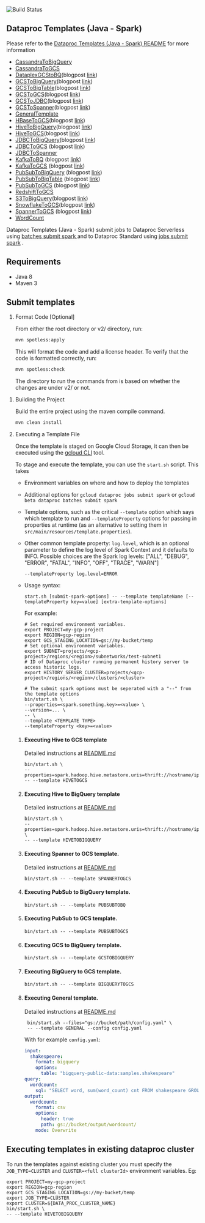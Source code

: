 ![Build Status](https://dataproctemplatesci.com/buildStatus/icon?job=dataproc-templates-build%2Fbuild-job-java&&subject=java-build)


## Dataproc Templates (Java - Spark)
Please refer to the [Dataproc Templates (Java - Spark) README](java/README.md)  for more information


* [CassandraToBigQuery](java/src/main/java/com/google/cloud/dataproc/templates/databases#executing-cassandra-to-bigquery-template)
* [CassandraToGCS](java/src/main/java/com/google/cloud/dataproc/templates/databases#executing-cassandra-to-gcs-template)
* [DataplexGCStoBQ](/java/src/main//java/com/google/cloud/dataproc/templates/dataplex#dataplex-gcs-to-bigquery)(blogpost [link](https://medium.com/google-cloud/using-dataproc-serverless-to-migrate-your-dataplex-gcs-data-to-bigquery-1e47bc8de74c))
* [GCSToBigQuery](/java/src/main/java/com/google/cloud/dataproc/templates/gcs#1-gcs-to-bigquery)(blogpost [link](https://medium.com/google-cloud/importing-data-from-gcs-to-bigquery-via-spark-bq-connector-using-dataproc-serverless-25e29f84888d))
* [GCSToBigTable](/java/src/main/java/com/google/cloud/dataproc/templates/gcs#1-gcs-to-bigquery)(blogpost [link](https://medium.com/google-cloud/load-data-from-gcs-to-bigtable-using-gcp-dataproc-serverless-5c43d773e615))
* [GCSToGCS](/java/src/main/java/com/google/cloud/dataproc/templates/gcs#4-gcs-to-gcs)(blogpost [link](https://medium.com/@ankuljain/migrate-gcs-to-gcs-using-dataproc-serverless-3b7b0f6ad6b9))
* [GCSToJDBC](/java/src/main/java/com/google/cloud/dataproc/templates/gcs#3-gcs-to-jdbc)(blogpost [link](https://medium.com/google-cloud/importing-data-from-gcs-to-databases-via-jdbc-using-dataproc-serverless-7ed75eab93ba))
* [GCSToSpanner](/java/src/main/java/com/google/cloud/dataproc/templates/gcs#2-gcs-to-spanner)(blogpost [link](https://medium.com/google-cloud/fast-export-large-database-tables-using-gcp-serverless-dataproc-spark-bb32b1260268))
* [GeneralTemplate](/java/src/main/java/com/google/cloud/dataproc/templates/general)
* [HBaseToGCS](/java/src/main/java/com/google/cloud/dataproc/templates/hbase#1-hbase-to-gcs)(blogpost [link](https://medium.com/google-cloud/using-dataproc-serverless-to-migrate-your-hbase-data-to-gcs-bf1ccf4ab945))
* [HiveToBigQuery](/java/src/main/java/com/google/cloud/dataproc/templates/hive#1-hive-to-bigquery)(blogpost [link](https://medium.com/google-cloud/using-dataproc-serverless-to-migrate-your-hive-data-to-bigquery-8e2d4fcd1c24))
* [HiveToGCS](/java/src/main/java/com/google/cloud/dataproc/templates/hive#2-hive-to-gcs)(blogpost [link](https://medium.com/@nehamodgil_21070/processing-and-migrating-large-data-tables-from-hive-to-gcs-using-java-and-dataproc-serverless-b6dbbae61c5d))
* [JDBCToBigQuery](/java/src/main/java/com/google/cloud/dataproc/templates/jdbc#1-jdbc-to-bigquery)(blogpost [link](https://medium.com/@sjlva/java-fast-export-large-database-tables-using-gcp-serverless-dataproc-fe6ffffe28b5))
* [JDBCToGCS](/java/src/main/java/com/google/cloud/dataproc/templates/jdbc#2-jdbc-to-gcs) (blogpost [link](https://medium.com/google-cloud/fast-export-large-database-tables-using-gcp-serverless-dataproc-spark-bb32b1260268))
* [JDBCToSpanner](/java/src/main/java/com/google/cloud/dataproc/templates/jdbc#3-jdbc-to-spanner)
* [KafkaToBQ](/java/src/main/java/com/google/cloud/dataproc/templates/kafka#1-kafka-to-bigquery) (blogpost [link](https://medium.com/google-cloud/export-data-from-apache-kafka-to-bigquery-using-dataproc-serverless-4a666535117c))
* [KafkaToGCS](/java/src/main/java/com/google/cloud/dataproc/templates/kafka/README.md#2-kafka-to-gcs) (blogpost [link](https://medium.com/@pniralakeri/importing-data-from-kafka-to-gcs-using-dataproc-serverless-38e449d559f9))
* [PubSubToBigQuery](/java/src/main/java/com/google/cloud/dataproc/templates/pubsub#1-pubsub-to-bigquery) (blogpost [link](https://medium.com/google-cloud/from-pub-sub-to-bigquery-streaming-data-in-near-real-time-b550aeff595d))
* [PubSubToBigTable](/java/src/main/java/com/google/cloud/dataproc/templates/pubsub#1-pubsub-to-bigtable) (blogpost [link](https://medium.com/google-cloud/stream-data-from-pub-sub-to-bigtable-using-dataproc-serverless-3142c1bcc22a))
* [PubSubToGCS](/java/src/main/java/com/google/cloud/dataproc/templates/pubsub/README.md#2-pubsub-to-gcs) (blogpost [link](https://medium.com/google-cloud/stream-data-from-pub-sub-to-cloud-storage-using-dataproc-serverless-7a1e4823926e))
* [RedshiftToGCS](/java/src/main/java/com/google/cloud/dataproc/templates/databases#executing-redshift-to-gcs-template)
* [S3ToBigQuery](/java/src/main/java/com/google/cloud/dataproc/templates/s3#1-s3-to-bigquery)(blogpost [link](https://medium.com/google-cloud/export-data-from-aws-s3-to-bigquery-using-dataproc-serverless-6dc7a9952fc4))
* [SnowflakeToGCS](/java/src/main/java/com/google/cloud/dataproc/templates/snowflake#1-snowflake-to-gcs)(blogpost [link](https://medium.com/google-cloud/export-snowflake-query-results-to-gcs-using-dataproc-serverless-3d68f5a01ca9))
* [SpannerToGCS](/java/src/main/java/com/google/cloud/dataproc/templates/databases#executing-spanner-to-gcs-template) (blogpost [link](https://medium.com/google-cloud/cloud-spanner-export-query-results-using-dataproc-serverless-6f2f65b583a4))
* [WordCount](/java/src/main/java/com/google/cloud/dataproc/templates/word/WordCount.java)

Dataproc Templates (Java - Spark) submit jobs to Dataproc Serverless using [batches submit spark ](https://cloud.google.com/sdk/gcloud/reference/dataproc/batches/submit/spark) and to Dataproc Standard using [jobs submit spark](https://cloud.google.com/sdk/gcloud/reference/dataproc/jobs/submit/spark) .

## Requirements

* Java 8
* Maven 3

## Submit templates

1) Format Code [Optional]

   From either the root directory or v2/ directory, run:

    ```sh
    mvn spotless:apply
    ```

   This will format the code and add a license header. To verify that the code is
   formatted correctly, run:

    ```sh
    mvn spotless:check
    ```

   The directory to run the commands from is based on whether the changes are under v2/ or not.

1. Building the Project

    Build the entire project using the maven compile command.

    ```sh
    mvn clean install
    ```

2. Executing a Template File

    Once the template is staged on Google Cloud Storage, it can then be
    executed using the
    [gcloud CLI](https://cloud.google.com/sdk/gcloud/reference/dataproc/jobs)
    tool.

    To stage and execute the template, you can use the `start.sh` script. This takes
    * Environment variables on where and how to deploy the templates
    * Additional options for `gcloud dataproc jobs submit spark` or `gcloud beta dataproc batches submit spark`
    * Template options, such as the critical `--template` option which says which template to run and
      `--templateProperty` options for passing in properties at runtime (as an alternative to setting
      them in `src/main/resources/template.properties`).
    * Other common template property: `log.level`, which is an optional parameter to define the log level of Spark Context and it defaults to INFO. Possible choices are the Spark log levels: ["ALL", "DEBUG", "ERROR", "FATAL", "INFO", "OFF", "TRACE", "WARN"]
      ```
      --templateProperty log.level=ERROR
      ```

    * Usage syntax:
        ```
        start.sh [submit-spark-options] -- --template templateName [--templateProperty key=value] [extra-template-options]
        ```

        For example:
        ```
        # Set required environment variables.
        export PROJECT=my-gcp-project
        export REGION=gcp-region
        export GCS_STAGING_LOCATION=gs://my-bucket/temp
        # Set optional environment variables.
        export SUBNET=projects/<gcp-project>/regions/<region>/subnetworks/test-subnet1
        # ID of Dataproc cluster running permanent history server to access historic logs.
        export HISTORY_SERVER_CLUSTER=projects/<gcp-project>/regions/<region>/clusters/<cluster>

        # The submit spark options must be seperated with a "--" from the template options
        bin/start.sh \
        --properties=<spark.something.key>=<value> \
        --version=... \
        -- \
        --template <TEMPLATE TYPE>
        --templateProperty <key>=<value>
        ```

    1. #### Executing Hive to GCS template
        Detailed instructions at [README.md](src/main/java/com/google/cloud/dataproc/templates/hive/README.md)
        ```
        bin/start.sh \
        --properties=spark.hadoop.hive.metastore.uris=thrift://hostname/ip:9083
        -- --template HIVETOGCS
        ```

    1. #### Executing Hive to BigQuery template
        Detailed instructions at [README.md](src/main/java/com/google/cloud/dataproc/templates/hive/README.md)
        ```
        bin/start.sh \
        --properties=spark.hadoop.hive.metastore.uris=thrift://hostname/ip:9083 \
        -- --template HIVETOBIGQUERY
        ```

    1. #### Executing Spanner to GCS template.
        Detailed instructions at [README.md](src/main/java/com/google/cloud/dataproc/templates/databases/README.md)
        ```
        bin/start.sh -- --template SPANNERTOGCS
        ```

    1. #### Executing PubSub to BigQuery template.
        ```
        bin/start.sh -- --template PUBSUBTOBQ
        ```

   1. #### Executing PubSub to GCS template.
       ```
       bin/start.sh -- --template PUBSUBTOGCS
       ```

    1. #### Executing GCS to BigQuery template.
        ```
        bin/start.sh -- --template GCSTOBIGQUERY
        ```

   1. #### Executing BigQuery to GCS template.
       ```
       bin/start.sh -- --template BIGQUERYTOGCS
       ```

    1. #### Executing General template.
       Detailed instructions at [README.md](src/main/java/com/google/cloud/dataproc/templates/general/README.md)
       ```
        bin/start.sh --files="gs://bucket/path/config.yaml" \
        -- --template GENERAL --config config.yaml
        ```
        With for example `config.yaml`:
        ```yaml
        input:
          shakespeare:
            format: bigquery
            options:
              table: "bigquery-public-data:samples.shakespeare"
        query:
          wordcount:
            sql: "SELECT word, sum(word_count) cnt FROM shakespeare GROUP by word ORDER BY cnt DESC"
        output:
          wordcount:
            format: csv
            options:
              header: true
              path: gs://bucket/output/wordcount/
            mode: Overwrite
        ```

## Executing templates in existing dataproc cluster

To run the templates against existing cluster you must specify the `JOB_TYPE=CLUSTER` and `CLUSTER=<full clusterId>` environment variables. Eg:

    export PROJECT=my-gcp-project
    export REGION=gcp-region
    export GCS_STAGING_LOCATION=gs://my-bucket/temp
    export JOB_TYPE=CLUSTER
    export CLUSTER=${DATA_PROC_CLUSTER_NAME}
    bin/start.sh \
    -- --template HIVETOBIGQUERY
